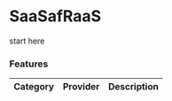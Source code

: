 # SaaSafRaaS
 start here

 ### Features

| Category                                                                                                          | Provider                                                | Description                                                                                                            |
| ----------------------------------------------------------------------------------------------------------------- | ----------------------------------------------------------- | ---------------------------------------------------------------------------------------------------------------------- |
